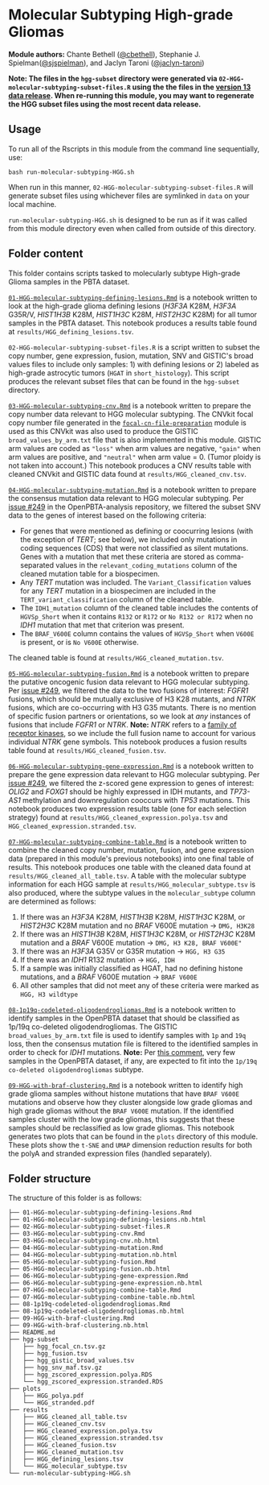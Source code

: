 # Molecular Subtyping High-grade Gliomas

**Module authors:** Chante Bethell ([@cbethell](https://github.com/cbethell)), Stephanie J. Spielman([@sjspielman](https://github.com/sjspielman)), and Jaclyn Taroni ([@jaclyn-taroni](https://github.com/jaclyn-taroni))

**Note: The files in the `hgg-subset` directory were generated via `02-HGG-molecular-subtyping-subset-files.R` using the the files in the [version 13 data release](https://github.com/AlexsLemonade/OpenPBTA-analysis/pull/444).
When re-running this module, you may want to regenerate the HGG subset files using the most recent data release.**

## Usage

To run all of the Rscripts in this module from the command line sequentially, use:

```
bash run-molecular-subtyping-HGG.sh
```

When run in this manner, `02-HGG-molecular-subtyping-subset-files.R` will generate subset files using whichever files are symlinked in `data` on your local machine.

`run-molecular-subtyping-HGG.sh` is designed to be run as if it was called from this module directory even when called from outside of this directory.

## Folder content

This folder contains scripts tasked to molecularly subtype High-grade Glioma samples in the PBTA dataset.

[`01-HGG-molecular-subtyping-defining-lesions.Rmd`](https://alexslemonade.github.io/OpenPBTA-analysis/analyses/molecular-subtyping-HGG/01-HGG-molecular-subtyping-defining-lesions.nb.html) is a notebook written to look at the high-grade glioma defining lesions (_H3F3A_ K28M, _H3F3A_ G35R/V, _HIST1H3B_ K28M, _HIST1H3C_ K28M, _HIST2H3C_ K28M) for all tumor samples in the PBTA dataset. This notebook produces a results table found at `results/HGG_defining_lesions.tsv`.

`02-HGG-molecular-subtyping-subset-files.R` is a script written to subset the copy number, gene expression, fusion, mutation, SNV and GISTIC's broad values files to include only samples: 1) with defining lesions or 2) labeled as high-grade astrocytic tumors (`HGAT` in `short_histology`).
This script produces the relevant subset files that can be found in the `hgg-subset` directory.

[`03-HGG-molecular-subtyping-cnv.Rmd`](https://alexslemonade.github.io/OpenPBTA-analysis/analyses/molecular-subtyping-HGG/03-HGG-molecular-subtyping-cnv.nb.html) is a notebook written to prepare the copy number data relevant to HGG molecular subtyping.
The CNVkit focal copy number file generated in the [`focal-cn-file-preparation`](https://alexslemonade.github.io/OpenPBTA-analysis/analyses/focal-cn-file-preparation/) module is used as this CNVkit was also used to produce the GISTIC `broad_values_by_arm.txt` file that is also implemented in this module.
GISTIC arm values are coded as `"loss"` when arm values are negative, `"gain"` when arm values are positive, and `"neutral"` when arm value = 0.
(Tumor ploidy is not taken into account.)
This notebook produces a CNV results table with cleaned CNVkit and GISTIC data found at `results/HGG_cleaned_cnv.tsv`.

[`04-HGG-molecular-subtyping-mutation.Rmd`](https://alexslemonade.github.io/OpenPBTA-analysis/analyses/molecular-subtyping-HGG/04-HGG-molecular-subtyping-mutation.nb.html) is a notebook written to prepare the consensus mutation data relevant to HGG molecular subtyping.
Per [issue #249](https://github.com/AlexsLemonade/OpenPBTA-analysis/issues/249) in the OpenPBTA-analysis repository, we filtered the subset SNV data to the genes of interest based on the following criteria: 

* For genes that were mentioned as defining or coocurring lesions (with the exception of _TERT_; see below), we included only mutations in coding sequences (CDS) that were not classified as silent mutations. 
Genes with a mutation that met these criteria are stored as comma-separated values in the `relevant_coding_mutations` column of the cleaned mutation table for a biospecimen.
* Any _TERT_ mutation was included. 
The `Variant_Classification` values for any _TERT_ mutation in a biospecimen are included in the `TERT_variant_classification` column of the cleaned table.
* The `IDH1_mutation` column of the cleaned table includes the contents of `HGVSp_Short` when it contains `R132` or `R172` or `No R132 or R172` when no _IDH1_ mutation that met that criterion was present.
* The `BRAF_V600E` column contains the values of `HGVSp_Short` when `V600E` is present, or is `No V600E` otherwise.

The cleaned table is found at `results/HGG_cleaned_mutation.tsv`.

[`05-HGG-molecular-subtyping-fusion.Rmd`](https://alexslemonade.github.io/OpenPBTA-analysis/analyses/molecular-subtyping-HGG/05-HGG-molecular-subtyping-fusion.nb.html) is a notebook written to prepare the putative oncogenic fusion data relevant to HGG molecular subtyping.
Per [issue #249](https://github.com/AlexsLemonade/OpenPBTA-analysis/issues/249), we filtered the data to the two fusions of interest: _FGFR1_ fusions, which should be mutually exclusive of H3 K28 mutants, and _NTRK_ fusions, which are co-occurring with H3 G35 mutants.
There is no mention of specific fusion partners or orientations, so we look at _any_ instances of fusions that include _FGFR1_ or _NTRK_.
**Note:** _NTRK_ refers to a [family of receptor kinases](https://www.biooncology.com/pathways/cancer-tumor-targets/ntrk/ntrk-oncogenesis.html), so we include the full fusion name to account for various individual _NTRK_ gene symbols.
This notebook produces a fusion results table found at `results/HGG_cleaned_fusion.tsv`.

[`06-HGG-molecular-subtyping-gene-expression.Rmd`](https://alexslemonade.github.io/OpenPBTA-analysis/analyses/molecular-subtyping-HGG/06-HGG-molecular-subtyping-gene-expression.nb.html) is a notebook written to prepare the gene expression data relevant to HGG molecular subtyping.
Per [issue #249](https://github.com/AlexsLemonade/OpenPBTA-analysis/issues/249), we filtered the z-scored gene expression to genes of interest: _OLIG2_ and _FOXG1_ should be highly expressed in IDH mutants, and _TP73-AS1_ methylation and downregulation cooccurs with _TP53_ mutations.
This notebook produces two expression results table (one for each selection strategy) found at `results/HGG_cleaned_expression.polya.tsv` and `HGG_cleaned_expression.stranded.tsv`.

[`07-HGG-molecular-subtyping-combine-table.Rmd`](https://alexslemonade.github.io/OpenPBTA-analysis/analyses/molecular-subtyping-HGG/07-HGG-molecular-subtyping-combine-table.nb.html) is a notebook written to combine the cleaned copy number, mutation, fusion, and gene expression data (prepared in this module's previous notebooks) into one final table of results.
This notebook produces one table with the cleaned data found at `results/HGG_cleaned_all_table.tsv`.
A table with the molecular subtype information for each HGG sample at `results/HGG_molecular_subtype.tsv` is also produced, where the subtype values in the `molecular_subtype` column are determined as follows:

1. If there was an _H3F3A_ K28M, _HIST1H3B_ K28M, _HIST1H3C_ K28M, or _HIST2H3C_ K28M mutation and no _BRAF_ V600E mutation -> `DMG, H3K28`
2. If there was an _HIST1H3B_ K28M, _HIST1H3C_ K28M, or _HIST2H3C_ K28M mutation and a _BRAF_ V600E mutation -> `DMG, H3 K28, BRAF V600E"`
3. If there was an _H3F3A_ G35V or G35R mutation -> `HGG, H3 G35`
4. If there was an _IDH1_ R132 mutation -> `HGG, IDH`
5. If a sample was initially classified as HGAT, had no defining histone mutations, and a _BRAF_ V600E mutation -> `BRAF V600E`
6. All other samples that did not meet any of these criteria were marked as `HGG, H3 wildtype`

[`08-1p19q-codeleted-oligodendrogliomas.Rmd`](https://alexslemonade.github.io/OpenPBTA-analysis/analyses/molecular-subtyping-HGG/08-1p19q-codeleted-oligodendrogliomas.nb.html) is a notebook written to identify samples in the OpenPBTA dataset that should be classified as 1p/19q co-deleted oligodendrogliomas.
The GISTIC `broad_values_by_arm.txt` file is used to identify samples with `1p` and `19q` loss, then the consensus mutation file is filtered to the identified samples in order to check for _IDH1_ mutations.
**Note:** Per [this comment](https://github.com/AlexsLemonade/OpenPBTA-analysis/pull/435#issuecomment-576898275), very few samples in the OpenPBTA dataset, if any, are expected to fit into the `1p/19q co-deleted oligodendrogliomas` subtype.

[`09-HGG-with-braf-clustering.Rmd`](https://alexslemonade.github.io/OpenPBTA-analysis/analyses/molecular-subtyping-HGG/09-HGG-with-braf-clustering.nb.html) is a notebook written to identify high grade glioma samples without histone mutations that have `BRAF V600E` mutations and observe how they cluster alongside low grade gliomas and high grade gliomas without the `BRAF V600E` mutation.
If the identified samples cluster with the low grade gliomas, this suggests that these samples should be reclassified as low grade gliomas.
This notebook generates two plots that can be found in the `plots` directory of this module. These plots show the `t-SNE` and `UMAP` dimension reduction results for both the polyA and stranded expression files (handled separately).


## Folder structure

The structure of this folder is as follows:

```
├── 01-HGG-molecular-subtyping-defining-lesions.Rmd
├── 01-HGG-molecular-subtyping-defining-lesions.nb.html
├── 02-HGG-molecular-subtyping-subset-files.R
├── 03-HGG-molecular-subtyping-cnv.Rmd
├── 03-HGG-molecular-subtyping-cnv.nb.html
├── 04-HGG-molecular-subtyping-mutation.Rmd
├── 04-HGG-molecular-subtyping-mutation.nb.html
├── 05-HGG-molecular-subtyping-fusion.Rmd
├── 05-HGG-molecular-subtyping-fusion.nb.html
├── 06-HGG-molecular-subtyping-gene-expression.Rmd
├── 06-HGG-molecular-subtyping-gene-expression.nb.html
├── 07-HGG-molecular-subtyping-combine-table.Rmd
├── 07-HGG-molecular-subtyping-combine-table.nb.html
├── 08-1p19q-codeleted-oligodendrogliomas.Rmd
├── 08-1p19q-codeleted-oligodendrogliomas.nb.html
├── 09-HGG-with-braf-clustering.Rmd
├── 09-HGG-with-braf-clustering.nb.html
├── README.md
├── hgg-subset
│   ├── hgg_focal_cn.tsv.gz
│   ├── hgg_fusion.tsv
│   ├── hgg_gistic_broad_values.tsv
│   ├── hgg_snv_maf.tsv.gz
│   ├── hgg_zscored_expression.polya.RDS
│   └── hgg_zscored_expression.stranded.RDS
├── plots
│   ├── HGG_polya.pdf
│   └── HGG_stranded.pdf
├── results
│   ├── HGG_cleaned_all_table.tsv
│   ├── HGG_cleaned_cnv.tsv
│   ├── HGG_cleaned_expression.polya.tsv
│   ├── HGG_cleaned_expression.stranded.tsv
│   ├── HGG_cleaned_fusion.tsv
│   ├── HGG_cleaned_mutation.tsv
│   ├── HGG_defining_lesions.tsv
│   └── HGG_molecular_subtype.tsv
└── run-molecular-subtyping-HGG.sh
```
